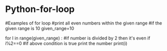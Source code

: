 # Python-for-loop
#Examples of for loop
#print all even numbers within the given range 
#if the given range is 10
given_range=10

for I in range(given_range) : 
#if number is divided by 2 then it's even
   if i℅2==0
   #if above condition is true print the number
      print(i) 
